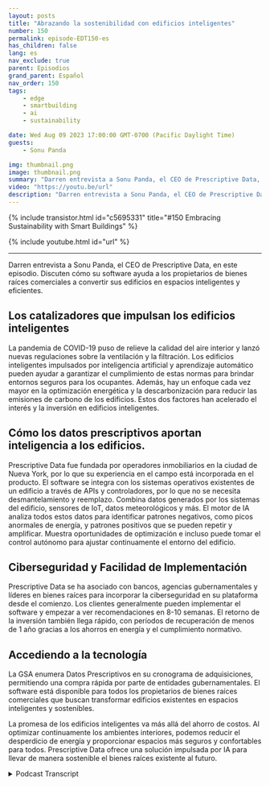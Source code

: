 ```yaml
---
layout: posts
title: "Abrazando la sostenibilidad con edificios inteligentes"
number: 150
permalink: episode-EDT150-es
has_children: false
lang: es
nav_exclude: true
parent: Episodios
grand_parent: Español
nav_order: 150
tags:
    - edge
    - smartbuilding
    - ai
    - sustainability

date: Wed Aug 09 2023 17:00:00 GMT-0700 (Pacific Daylight Time)
guests:
    - Sonu Panda

img: thumbnail.png
image: thumbnail.png
summary: "Darren entrevista a Sonu Panda, el CEO de Prescriptive Data, en este episodio. Discuten cómo su software ayuda a los propietarios de bienes raíces comerciales a convertir sus edificios en espacios inteligentes y eficientes."
video: "https://youtu.be/url"
description: "Darren entrevista a Sonu Panda, el CEO de Prescriptive Data, en este episodio. Discuten cómo su software ayuda a los propietarios de bienes raíces comerciales a convertir sus edificios en espacios inteligentes y eficientes."
---
```


<div>
{% include transistor.html id="c5695331" title="#150 Embracing Sustainability with Smart Buildings" %}

{% include youtube.html id="url" %}
</div>

---

Darren entrevista a Sonu Panda, el CEO de Prescriptive Data, en este episodio. Discuten cómo su software ayuda a los propietarios de bienes raíces comerciales a convertir sus edificios en espacios inteligentes y eficientes.

## Los catalizadores que impulsan los edificios inteligentes

La pandemia de COVID-19 puso de relieve la calidad del aire interior y lanzó nuevas regulaciones sobre la ventilación y la filtración. Los edificios inteligentes impulsados por inteligencia artificial y aprendizaje automático pueden ayudar a garantizar el cumplimiento de estas normas para brindar entornos seguros para los ocupantes. Además, hay un enfoque cada vez mayor en la optimización energética y la descarbonización para reducir las emisiones de carbono de los edificios. Estos dos factores han acelerado el interés y la inversión en edificios inteligentes.

## Cómo los datos prescriptivos aportan inteligencia a los edificios.

Prescriptive Data fue fundada por operadores inmobiliarios en la ciudad de Nueva York, por lo que su experiencia en el campo está incorporada en el producto. El software se integra con los sistemas operativos existentes de un edificio a través de APIs y controladores, por lo que no se necesita desmantelamiento y reemplazo. Combina datos generados por los sistemas del edificio, sensores de IoT, datos meteorológicos y más. El motor de IA analiza todos estos datos para identificar patrones negativos, como picos anormales de energía, y patrones positivos que se pueden repetir y amplificar. Muestra oportunidades de optimización e incluso puede tomar el control autónomo para ajustar continuamente el entorno del edificio.

## Ciberseguridad y Facilidad de Implementación

Prescriptive Data se ha asociado con bancos, agencias gubernamentales y líderes en bienes raíces para incorporar la ciberseguridad en su plataforma desde el comienzo. Los clientes generalmente pueden implementar el software y empezar a ver recomendaciones en 8-10 semanas. El retorno de la inversión también llega rápido, con períodos de recuperación de menos de 1 año gracias a los ahorros en energía y el cumplimiento normativo.

## Accediendo a la tecnología

La GSA enumera Datos Prescriptivos en su cronograma de adquisiciones, permitiendo una compra rápida por parte de entidades gubernamentales. El software está disponible para todos los propietarios de bienes raíces comerciales que buscan transformar edificios existentes en espacios inteligentes y sostenibles.

La promesa de los edificios inteligentes va más allá del ahorro de costos. Al optimizar continuamente los ambientes interiores, podemos reducir el desperdicio de energía y proporcionar espacios más seguros y confortables para todos. Prescriptive Data ofrece una solución impulsada por IA para llevar de manera sostenible el bienes raíces existente al futuro.



<details>
<summary> Podcast Transcript </summary>

<p></p>

</details>
